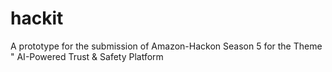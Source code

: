 # hackit
A prototype for the submission of Amazon-Hackon Season 5 for the Theme " AI-Powered Trust &amp; Safety Platform
